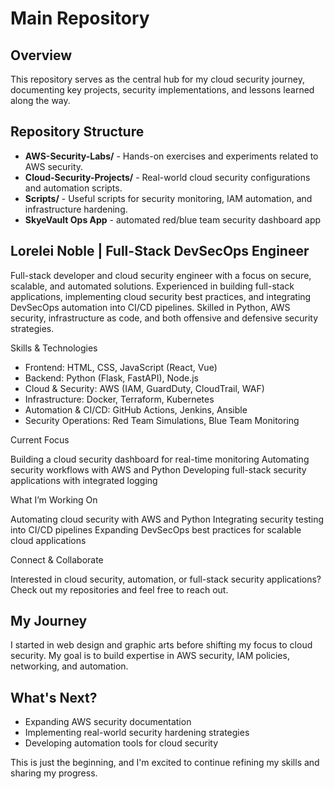 # Main Repository

## Overview
This repository serves as the central hub for my cloud security journey, documenting key projects, security implementations, and lessons learned along the way.

## Repository Structure
- **AWS-Security-Labs/** - Hands-on exercises and experiments related to AWS security.
- **Cloud-Security-Projects/** - Real-world cloud security configurations and automation scripts.
- **Scripts/** - Useful scripts for security monitoring, IAM automation, and infrastructure hardening.
- **SkyeVault Ops App** - automated red/blue team security dashboard app

## Lorelei Noble | Full-Stack DevSecOps Engineer

Full-stack developer and cloud security engineer with a focus on secure, scalable, and automated solutions. Experienced in building full-stack applications, implementing cloud security best practices, and integrating DevSecOps automation into CI/CD pipelines. Skilled in Python, AWS security, infrastructure as code, and both offensive and defensive security strategies.

Skills & Technologies

- Frontend: HTML, CSS, JavaScript (React, Vue)
- Backend: Python (Flask, FastAPI), Node.js
- Cloud & Security: AWS (IAM, GuardDuty, CloudTrail, WAF)
- Infrastructure: Docker, Terraform, Kubernetes
- Automation & CI/CD: GitHub Actions, Jenkins, Ansible
- Security Operations: Red Team Simulations, Blue Team Monitoring

Current Focus

Building a cloud security dashboard for real-time monitoring
Automating security workflows with AWS and Python
Developing full-stack security applications with integrated logging

What I’m Working On

Automating cloud security with AWS and Python
Integrating security testing into CI/CD pipelines
Expanding DevSecOps best practices for scalable cloud applications

Connect & Collaborate

Interested in cloud security, automation, or full-stack security applications? Check out my repositories and feel free to reach out.

## My Journey
I started in web design and graphic arts before shifting my focus to cloud security. My goal is to build expertise in AWS security, IAM policies, networking, and automation.

## What's Next?
- Expanding AWS security documentation
- Implementing real-world security hardening strategies
- Developing automation tools for cloud security

This is just the beginning, and I'm excited to continue refining my skills and sharing my progress.
